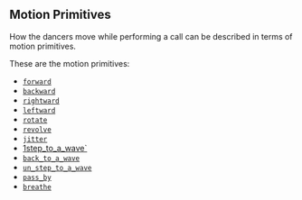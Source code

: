 ## Motion Primitives

How the dancers move while performing a call can be described in terms
of motion primitives.

These are the motion primitives:

- [`forward`](@ref)
- [`backward`](@ref)
- [`rightward`](@ref)
- [`leftward`](@ref)
- [`rotate`](@ref)
- [`revolve`](@ref)
- [`jitter`](@ref)
- [1step_to_a_wave`](@ref)
- [`back_to_a_wave`](@ref)
- [`un_step_to_a_wave`](@ref)
- [`pass_by`](@ref)
- [`breathe`](@ref)
